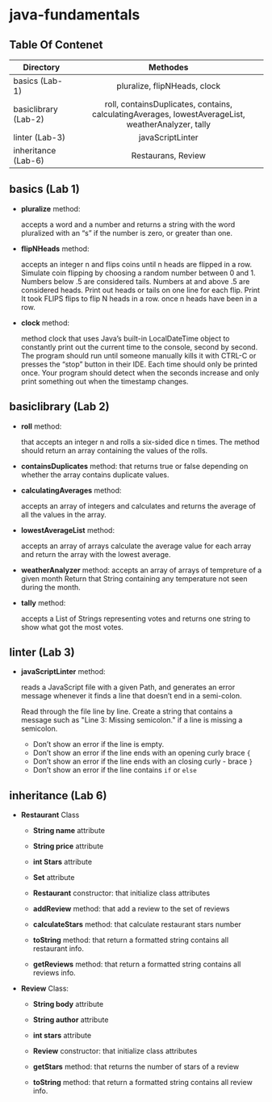 # java-fundamentals

## Table Of Contenet

| Directory | Methodes |
|----------|:-------------:|
|  basics (Lab-1) |  pluralize, flipNHeads, clock |
|    basiclibrary  (Lab-2) | roll, containsDuplicates, contains, calculatingAverages, lowestAverageList, weatherAnalyzer, tally|
|    linter  (Lab-3) | javaScriptLinter |
|    inheritance  (Lab-6) | Restaurans, Review |

## basics (Lab 1)

- **pluralize** method:

  accepts a word and a number and returns a string with the word pluralized with an “s” if the number is zero, or greater than one.

- **flipNHeads** method:

  accepts an integer n and flips coins until n heads are flipped in a row. Simulate coin flipping by choosing a random number between 0 and 1. Numbers below .5 are considered tails. Numbers at and above .5 are considered heads. Print out heads or tails on one line for each flip. Print It took FLIPS flips to flip N heads in a row. once n heads have been in a row.

- **clock** method:

  method clock that uses Java’s built-in LocalDateTime object to constantly print out the current time to the console, second by second. The program should run until someone manually kills it with CTRL-C or presses the “stop” button in their IDE. Each time should only be printed once. Your program should detect when the seconds increase and only print something out when the timestamp changes.

## basiclibrary (Lab 2)

- **roll** method:

  that accepts an integer n and rolls a six-sided dice n times. The method should return an array containing the values of the rolls.

- **containsDuplicates** method:
  that returns true or false depending on whether the array contains duplicate values.

- **calculatingAverages** method:

  accepts an array of integers and calculates and returns the average of all the values in the array.

- **lowestAverageList** method:

  accepts an array of arrays calculate the average value for each array and return the array with the lowest average.

- **weatherAnalyzer** method:
  accepts an array of arrays of tempreture of a given month Return that String containing any temperature not seen during the month.

- **tally** method:

  accepts a List of Strings representing votes and returns one string to show what got the most votes.

## linter (Lab 3)

- **javaScriptLinter** method:

  reads a JavaScript file with a given Path, and generates an error message whenever it finds a line that doesn’t end in a semi-colon.

  Read through the file line by line. Create a string that contains a message such as "Line 3: Missing semicolon." if a line is missing a semicolon.

  - Don’t show an error if the line is empty.
  - Don’t show an error if the line ends with an opening curly brace `{`
  - Don’t show an error if the line ends with an closing curly - brace `}`
  - Don’t show an error if the line contains `if` or `else`

## inheritance (Lab 6)

- **Restaurant** Class

  - **String name** attribute
  - **String price** attribute
  - **int Stars** attribute
  - **Set<Review>** attribute

  - **Restaurant** constructor:
    that initialize class attributes
  - **addReview** method:
    that add a review to the set of reviews
  - **calculateStars** method:
    that calculate restaurant stars number
  - **toString** method:
    that return a formatted string contains all restaurant info.
  - **getReviews** method:
    that return a formatted string contains all reviews info.

- **Review** Class:

  - **String body** attribute
  - **String author** attribute
  - **int stars** attribute

  - **Review** constructor:
    that initialize class attributes
  - **getStars** method:
    that returns the number of stars of a review
  - **toString** method:
    that return a formatted string contains all review info.

